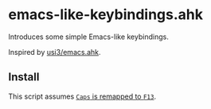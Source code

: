 # emacs-like-keybindings.ahk
Introduces some simple Emacs-like keybindings.

Inspired by [usi3/emacs.ahk](https://github.com/usi3/emacs.ahk).

## Install
This script assumes [<code>Caps</code> is remapped to <code>F13</code>](http://www.grismar.net/ventrilocapsfix/).
